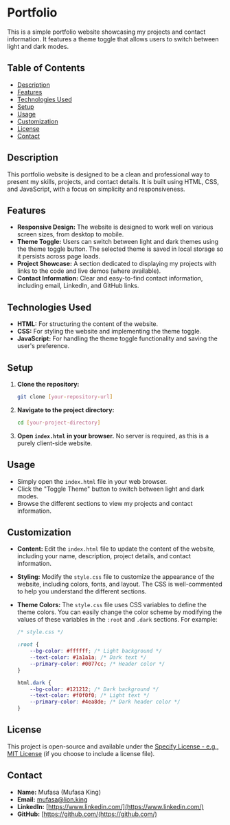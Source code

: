 # Portfolio

This is a simple portfolio website showcasing my projects and contact information. It features a theme toggle that allows users to switch between light and dark modes.

## Table of Contents

*   [Description](#description)
*   [Features](#features)
*   [Technologies Used](#technologies-used)
*   [Setup](#setup)
*   [Usage](#usage)
*   [Customization](#customization)
*   [License](#license)
*   [Contact](#contact)

## Description

This portfolio website is designed to be a clean and professional way to present my skills, projects, and contact details. It is built using HTML, CSS, and JavaScript, with a focus on simplicity and responsiveness.

## Features

*   **Responsive Design:** The website is designed to work well on various screen sizes, from desktop to mobile.
*   **Theme Toggle:** Users can switch between light and dark themes using the theme toggle button. The selected theme is saved in local storage so it persists across page loads.
*   **Project Showcase:**  A section dedicated to displaying my projects with links to the code and live demos (where available).
*   **Contact Information:**  Clear and easy-to-find contact information, including email, LinkedIn, and GitHub links.

## Technologies Used

*   **HTML:**  For structuring the content of the website.
*   **CSS:**  For styling the website and implementing the theme toggle.
*   **JavaScript:**  For handling the theme toggle functionality and saving the user's preference.

## Setup

1.  **Clone the repository:**

    ```bash
    git clone [your-repository-url]
    ```

2.  **Navigate to the project directory:**

    ```bash
    cd [your-project-directory]
    ```

3.  **Open `index.html` in your browser.**  No server is required, as this is a purely client-side website.

## Usage

*   Simply open the `index.html` file in your web browser.
*   Click the "Toggle Theme" button to switch between light and dark modes.
*   Browse the different sections to view my projects and contact information.

## Customization

*   **Content:**  Edit the `index.html` file to update the content of the website, including your name, description, project details, and contact information.
*   **Styling:**  Modify the `style.css` file to customize the appearance of the website, including colors, fonts, and layout. The CSS is well-commented to help you understand the different sections.
*   **Theme Colors:**  The `style.css` file uses CSS variables to define the theme colors.  You can easily change the color scheme by modifying the values of these variables in the `:root` and `.dark` sections.  For example:

    ```css
    /* style.css */

    :root {
        --bg-color: #ffffff; /* Light background */
        --text-color: #1a1a1a; /* Dark text */
        --primary-color: #0077cc; /* Header color */
    }

    html.dark {
        --bg-color: #121212; /* Dark background */
        --text-color: #f0f0f0; /* Light text */
        --primary-color: #4ea8de; /* Dark header color */
    }
    ```

## License

This project is open-source and available under the [Specify License - e.g., MIT License](LICENSE) (if you choose to include a license file).

## Contact

*   **Name:** Mufasa (Mufasa King)
*   **Email:** [mufasa@lion.king](mailto:mufasa@lion.king)
*   **LinkedIn:** [https://www.linkedin.com/](https://www.linkedin.com/)
*   **GitHub:** [https://github.com/(https://github.com/)

